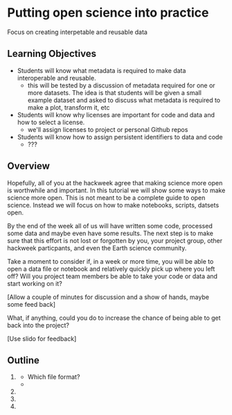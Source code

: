 # Putting open science into practice

Focus on creating interpetable and reusable data

## Learning Objectives

- Students will know what metadata is required to make data interoperable and reusable.
    + this will be tested by a discussion of metadata required for one or more datasets.  The idea is that students will be given a small example dataset and asked to discuss what metadata is required to make a plot, transform it, etc
- Students will know why licenses are important for code and data and how to select a license.
    + we'll assign licenses to project or personal Github repos 
- Students will know how to assign persistent identifiers to data and code
    + ???

## Overview

Hopefully, all of you at the hackweek agree that making science more open is worthwhile and important.  In this tutorial we will show some ways to make science more open.  This is not meant to be a complete guide to open science.  Instead we will focus on how to make notebooks, scripts, datsets open. 

By the end of the week all of us will have written some code, processed some data and maybe even have some results.  The next step is to make sure that this effort is not lost or forgotten by you, your project group, other hackweek particpants, and even the Earth science community.

Take a moment to consider if, in a week or more time, you will be able to open a data file or notebook and relatively quickly pick up where you left off?  Will you project team members be able to take your code or data and start working on it?

[Allow a couple of minutes for discussion and a show of hands, maybe some feed back]

What, if anything, could you do to increase the chance of being able to get back into the project?

[Use slido for feedback]

## Outline

1. [](./data-formats-and-metadata.md)
    - Which file format?
    - 
2. [](./licensing.md)
3. [](./archiving.md)
3. [](./further-information.md)
